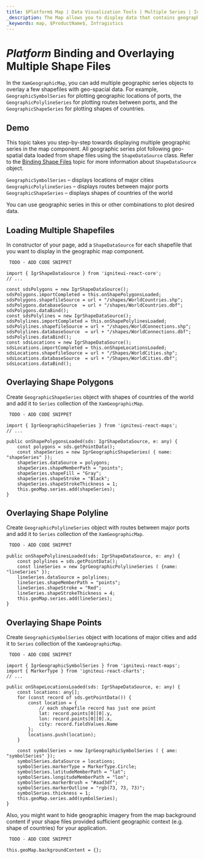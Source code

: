 ```yaml
---
title: $Platform$ Map | Data Visualization Tools | Multiple Series | Infragistics
_description: The Map allows you to display data that contains geographic locations from view models or geo-spatial data loaded from shape files on geographic imagery maps.View the demo, dependencies, usage and toolbar for more information.
_keywords: map, $ProductName$, Infragistics
---
```

# $Platform$ Binding and Overlaying Multiple Shape Files

In the `XamGeographicMap`, you can add multiple geographic series objects to overlay a few shapefiles with geo-spacial data. For example, `GeographicSymbolSeries` for plotting geographic locations of ports, the `GeographicPolylineSeries` for plotting routes between ports, and the `GeographicShapeSeries` for plotting shapes of countries.

## Demo


<code-view style="height: 400px"
           data-demos-base-url="{environment:dvDemosBaseUrl}"
           iframe-src="{environment:dvDemosBaseUrl}/maps/geo-map-binding-multiple-shapes"  >
</code-view>

<div class="divider--half"></div>

This topic takes you step-by-step towards displaying multiple geographic series in the map component. All geographic series plot following geo-spatial data loaded from shape files using the `ShapeDataSource` class. Refer to the [Binding Shape Files](geo-map-binding-shp-file.md) topic for more information about `ShapeDataSource` object.

`GeographicSymbolSeries` – displays locations of major cities
`GeographicPolylineSeries` – displays routes between major ports
`GeographicShapeSeries` – displays shapes of countries of the world

You can use geographic series in this or other combinations to plot desired data.

## Loading Multiple Shapefiles

In constructor of your page, add a `ShapeDataSource` for each shapefile that you want to display in the geographic map component.


```html
 TODO - ADD CODE SNIPPET
```

```tsx
import { IgrShapeDataSource } from 'igniteui-react-core';
// ...

const sdsPolygons = new IgrShapeDataSource();
sdsPolygons.importCompleted = this.onShapePolygonsLoaded;
sdsPolygons.shapefileSource = url + "/shapes/WorldCountries.shp";
sdsPolygons.databaseSource  = url + "/shapes/WorldCountries.dbf";
sdsPolygons.dataBind();
const sdsPolylines = new IgrShapeDataSource();
sdsPolylines.importCompleted = this.onShapePolylinesLoaded;
sdsPolylines.shapefileSource = url + "/shapes/WorldConnections.shp";
sdsPolylines.databaseSource  = url + "/shapes/WorldConnections.dbf";
sdsPolylines.dataBind();
const sdsLocations = new IgrShapeDataSource();
sdsLocations.importCompleted = this.onShapeLocationsLoaded;
sdsLocations.shapefileSource = url + "/Shapes/WorldCities.shp";
sdsLocations.databaseSource  = url + "/Shapes/WorldCities.dbf";
sdsLocations.dataBind();
```

## Overlaying Shape Polygons

Create `GeographicShapeSeries` object with shapes of countries of the world and add it to `Series` collection of the `XamGeographicMap`.

```html
 TODO - ADD CODE SNIPPET
```

```tsx
import { IgrGeographicShapeSeries } from 'igniteui-react-maps';
// ...

public onShapePolygonsLoaded(sds: IgrShapeDataSource, e: any) {
    const polygons = sds.getPointData();
    const shapeSeries = new IgrGeographicShapeSeries( { name: "shapeSeries" });
    shapeSeries.dataSource = polygons;
    shapeSeries.shapeMemberPath = "points";
    shapeSeries.shapeFill = "Gray";
    shapeSeries.shapeStroke = "Black";
    shapeSeries.shapeStrokeThickness = 1;
    this.geoMap.series.add(shapeSeries);
}
```

## Overlaying Shape Polyline

Create `GeographicPolylineSeries` object with routes between major ports and add it to `Series` collection of the `XamGeographicMap`.

```html
 TODO - ADD CODE SNIPPET
```

```tsx
public onShapePolylinesLoaded(sds: IgrShapeDataSource, e: any) {
    const polylines = sds.getPointData();
    const lineSeries = new IgrGeographicPolylineSeries ( {name: "lineSeries" });
    lineSeries.dataSource = polylines;
    lineSeries.shapeMemberPath = "points";
    lineSeries.shapeStroke = "Red";
    lineSeries.shapeStrokeThickness = 4;
    this.geoMap.series.add(lineSeries);
}
```

## Overlaying Shape Points

Create `GeographicSymbolSeries` object with locations of major cities and add it to `Series` collection of the `XamGeographicMap`.

```html
 TODO - ADD CODE SNIPPET
```

```tsx
import { IgrGeographicSymbolSeries } from 'igniteui-react-maps';
import { MarkerType } from 'igniteui-react-charts';
// ...

public onShapeLocationsLoaded(sds: IgrShapeDataSource, e: any) {
    const locations: any[];
    for (const record of sds.getPointData()) {
        const location = {
            // each shapefile record has just one point
            lat: record.points[0][0].y,
            lon: record.points[0][0].x,
            city: record.fieldValues.Name
        };
        locations.push(location);
    }

    const symbolSeries = new IgrGeographicSymbolSeries ( { ame: "symbolSeries" });
    symbolSeries.dataSource = locations;
    symbolSeries.markerType = MarkerType.Circle;
    symbolSeries.latitudeMemberPath = "lat";
    symbolSeries.longitudeMemberPath = "lon";
    symbolSeries.markerBrush = "#aad3df";
    symbolSeries.markerOutline = "rgb(73, 73, 73)";
    symbolSeries.thickness = 1;
    this.geoMap.series.add(symbolSeries);
}
```

Also, you might want to hide geographic imagery from the map background content if your shape files provided sufficient geographic context (e.g. shape of countries) for your application.

```html
 TODO - ADD CODE SNIPPET
```

```tsx
this.geoMap.backgroundContent = {};
```